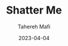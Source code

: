 ---
title: Shatter Me
author: Tahereh Mafi
genre: Fantasy
test: fantasy
date: 2023-04-04
cover: SM
image: /images/SM.webp
altImg: Shatter Me book cover
rating: 4
---